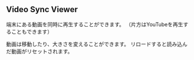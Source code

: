 ## Video Sync Viewer
端末にある動画を同時に再生することができます。
（片方はYouTubeを再生することもできます）

動画は移動したり、大きさを変えることができます。
リロードすると読み込んだ動画がリセットされます。
